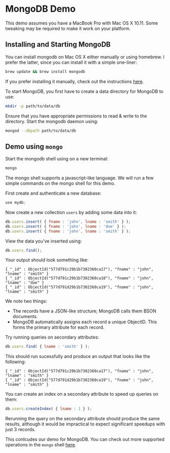 # MongoDB Demo

This demo assumes you have a MacBook Pro with Mac OS X 10.11. Some tweaking may be required to make it work on your platform.

## Installing and Starting MongoDB

You can install mongodb on Mac OS X either manually or using homebrew. I prefer the latter, since you can install it with a simple one-liner:

```bash
brew update && brew install mongodb
```

If you prefer installing it manually, check out the instructions [here](https://docs.mongodb.com/manual/tutorial/install-mongodb-on-os-x/).

To start MongoDB, you first have to create a data directory for MongoDB to use:

```bash
mkdir -p path/to/data/db
```

Ensure that you have appropriate permissions to read & write to the directory. Start the mongodb daemon using:

```bash
mongod --dbpath path/to/data/db
```

## Demo using `mongo`

Start the mongodb shell using on a new terminal:

```bash
mongo
```

The mongo shell supports a javascript-like language. We will run a few simple commands on the mongo shell for this demo.

First create and authenticate a new database:

```javascript
use mydb;
```

Now create a new collection `users` by adding some data into it:

```javascript
db.users.insert( { fname : 'john', lname : 'smith' } );
db.users.insert( { fname : 'john', lname : 'doe' } );
db.users.insert( { fname : 'john', lname : 'smith' } );
```

View the data you've inserted using:

```javascript
db.users.find();
```

Your output should look something like:

```
{ "_id" : ObjectId("577d791c29b1b7302360ca17"), "fname" : "john", "lname" : "smith" }
{ "_id" : ObjectId("577d791c29b1b7302360ca18"), "fname" : "john", "lname" : "doe" }
{ "_id" : ObjectId("577d791d29b1b7302360ca19"), "fname" : "john", "lname" : "smith" }
```

We note two things:
* The records have a JSON-like structure; MongoDB calls them BSON documents.
* MongoDB automatically assigns each record a unique ObjectID. This forms the primary attribute for each record.

Try running queries on secondary attributes:

```javascript
db.users.find( { lname : 'smith' } );
```

This should run sucessfully and produce an output that looks like the following:

```
{ "_id" : ObjectId("577d791c29b1b7302360ca17"), "fname" : "john", "lname" : "smith" }
{ "_id" : ObjectId("577d791d29b1b7302360ca19"), "fname" : "john", "lname" : "smith" }
```

You can create an index on a secondary attribute to speed up queries on them:

```javascript
db.users.createIndex( { lname : 1 } );
```

Rerunning the query on the secondary attribute should produce the same results, although it would be impractical to expect significant speedups with just 3 records.

This conlcudes our demo for MongoDB. You can check out more supported operations in the `mongo` shell [here](https://docs.mongodb.com/manual/reference/mongo-shell/).
